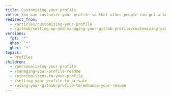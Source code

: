 ```yaml
---
title: Customizing your profile
intro: You can customize your profile so that other people can get a better sense of who you are and the work you do.
redirect_from:
  - /articles/customizing-your-profile
  - /github/setting-up-and-managing-your-github-profile/customizing-your-profile
versions:
  fpt: '*'
  ghes: '*'
  ghec: '*'
topics:
  - Profiles
children:
  - /personalizing-your-profile
  - /managing-your-profile-readme
  - /pinning-items-to-your-profile
  - /setting-your-profile-to-private
  - /using-your-github-profile-to-enhance-your-resume
---
```


